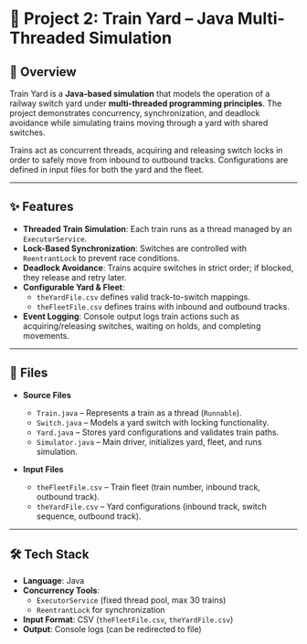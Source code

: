 # 🚂 Project 2: Train Yard – Java Multi-Threaded Simulation  

## 📖 Overview  
Train Yard is a **Java-based simulation** that models the operation of a railway switch yard under **multi-threaded programming principles**. The project demonstrates concurrency, synchronization, and deadlock avoidance while simulating trains moving through a yard with shared switches.  

Trains act as concurrent threads, acquiring and releasing switch locks in order to safely move from inbound to outbound tracks. Configurations are defined in input files for both the yard and the fleet.  

---

## ✨ Features  
- **Threaded Train Simulation**: Each train runs as a thread managed by an `ExecutorService`.  
- **Lock-Based Synchronization**: Switches are controlled with `ReentrantLock` to prevent race conditions.  
- **Deadlock Avoidance**: Trains acquire switches in strict order; if blocked, they release and retry later.  
- **Configurable Yard & Fleet**:  
  - `theYardFile.csv` defines valid track-to-switch mappings.  
  - `theFleetFile.csv` defines trains with inbound and outbound tracks.  
- **Event Logging**: Console output logs train actions such as acquiring/releasing switches, waiting on holds, and completing movements.  

---

## 📂 Files  
- **Source Files**  
  - `Train.java` – Represents a train as a thread (`Runnable`).  
  - `Switch.java` – Models a yard switch with locking functionality.  
  - `Yard.java` – Stores yard configurations and validates train paths.  
  - `Simulator.java` – Main driver, initializes yard, fleet, and runs simulation.  

- **Input Files**  
  - `theFleetFile.csv` – Train fleet (train number, inbound track, outbound track).  
  - `theYardFile.csv` – Yard configurations (inbound track, switch sequence, outbound track).  

---

## 🛠 Tech Stack  
- **Language**: Java  
- **Concurrency Tools**:  
  - `ExecutorService` (fixed thread pool, max 30 trains)  
  - `ReentrantLock` for synchronization  
- **Input Format**: CSV (`theFleetFile.csv`, `theYardFile.csv`)  
- **Output**: Console logs (can be redirected to file)  

